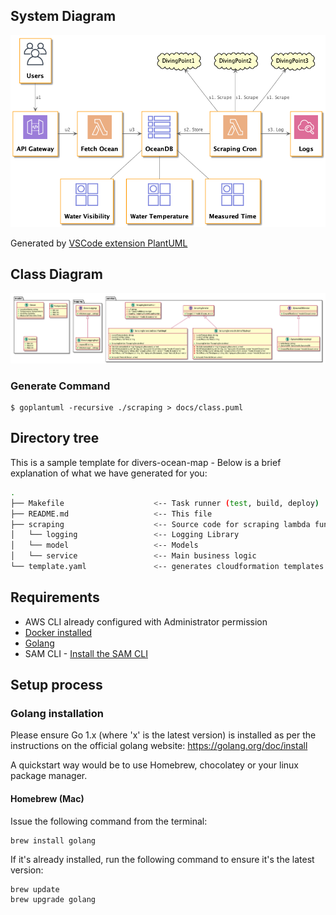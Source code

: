## System Diagram

![System Diagram](./out/docs/system_diagram/system_diagram.png)

Generated by [VSCode extension PlantUML](https://marketplace.visualstudio.com/items?itemName=jebbs.plantuml)

## Class Diagram

![Class Diagram](./out/docs/class/class.png)

### Generate Command

```
$ goplantuml -recursive ./scraping > docs/class.puml
```


## Directory tree

This is a sample template for divers-ocean-map - Below is a brief explanation of what we have generated for you:

```bash
.
├── Makefile                    <-- Task runner (test, build, deploy)
├── README.md                   <-- This file
├── scraping                    <-- Source code for scraping lambda function
│   └── logging                 <-- Logging Library
│   └── model                   <-- Models
│   └── service                 <-- Main business logic
└── template.yaml               <-- generates cloudformation templates
```

## Requirements

* AWS CLI already configured with Administrator permission
* [Docker installed](https://www.docker.com/community-edition)
* [Golang](https://golang.org)
* SAM CLI - [Install the SAM CLI](https://docs.aws.amazon.com/serverless-application-model/latest/developerguide/serverless-sam-cli-install.html)

## Setup process

### Golang installation

Please ensure Go 1.x (where 'x' is the latest version) is installed as per the instructions on the official golang website: https://golang.org/doc/install

A quickstart way would be to use Homebrew, chocolatey or your linux package manager.

#### Homebrew (Mac)

Issue the following command from the terminal:

```shell
brew install golang
```

If it's already installed, run the following command to ensure it's the latest version:

```shell
brew update
brew upgrade golang
```

